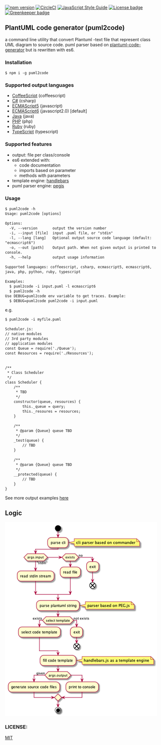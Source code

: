 [![npm version](https://badge.fury.io/js/puml2code.svg)](https://badge.fury.io/js/puml2code)
[![CircleCI](https://circleci.com/gh/jupe/puml2code/tree/master.svg?style=svg)](https://circleci.com/gh/jupe/puml2code/tree/master)
[![JavaScript Style Guide](https://img.shields.io/badge/code_style-standard-brightgreen.svg)](https://standardjs.com)
[![License badge](https://img.shields.io/badge/license-MIT-blue.svg)](https://img.shields.io) [![Greenkeeper badge](https://badges.greenkeeper.io/jupe/puml2code.svg)](https://greenkeeper.io/)


## PlantUML code generator (puml2code)

a command line utility that convert Plantuml -text file that represent class UML diagram to source code.
puml parser based on [plantuml-code-generator](https://github.com/bafolts/plantuml-code-generator) but is rewritten with es6.

### Installation

```
$ npm i -g puml2code
```

### Supported output languages
* [CoffeeScript](test/data/car.coffeescript.coffee) (coffeescript)
* [C#](test/data/car.csharp.cs) (csharp)
* [ECMAScript5](test/data/car.ecmascript5.js) (javascript)
* [ECMAScript6](test/data/car.ecmascript6.js) (javascript2.0) [default]
* [Java](test/data/car.java.java) (java)
* [PHP](test/data/car.php.php) (php)
* [Ruby](test/data/car.ruby.rb) (ruby)
* [TypeScript](test/data/car.typescript.ts) (typescript)

### Supported features
* output: file per class/console
* es6 extended with:
  * code documentation
  * imports based on parameter
  * methods with parameters
* template engine: [handlebars](http://handlebarsjs.com)
* puml parser engine: [pegjs](http://pegjs.org)

### Usage

```
$ puml2code -h
Usage: puml2code [options]

Options:
  -V, --version       output the version number
  -i, --input [file]  input .puml file, or "stdin"
  -l, --lang [lang]   Optional output source code language (default: "ecmascript6")
  -o, --out [path]    Output path. When not given output is printed to console.
  -h, --help          output usage information

Supported languages: coffeescript, csharp, ecmascript5, ecmascript6, java, php, python, ruby, typescript

Examples:
  $ puml2code -i input.puml -l ecmascript6
  $ puml2code -h
Use DEBUG=puml2code env variable to get traces. Example:
  $ DEBUG=puml2code puml2code -i input.puml
```

e.g.
```
$ puml2code -i myfile.puml

Scheduler.js:
// native modules
// 3rd party modules
// application modules
const Queue = require('./Queue');
const Resources = require('./Resources');


/**
 * Class Scheduler
 */
class Scheduler {
    /**
     * TBD
     */
    constructor(queue, resources) {
        this._queue = query;
        this._resoures = resources;
    }

    /**
     * @param {Queue} queue TBD
     */
    _test(queue) {
        // TBD
    }

    /**
     * @param {Queue} queue TBD
     */
    __protected(queue) {
        // TBD
    }
}
```
See more output examples [here](examples)

## Logic
![logi](logic.png)


### LICENSE:
[MIT](LICENSE)